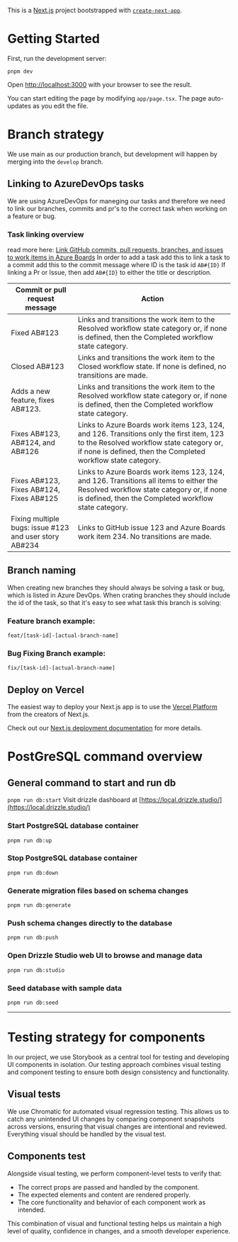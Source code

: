 This is a [Next.js](https://nextjs.org) project bootstrapped with [`create-next-app`](https://nextjs.org/docs/app/api-reference/cli/create-next-app).

# Getting Started

First, run the development server:

`pnpm dev`


Open [http://localhost:3000](http://localhost:3000) with your browser to see the result.

You can start editing the page by modifying `app/page.tsx`. The page auto-updates as you edit the file.

# Branch strategy
We use main as our production branch, but development will happen by merging into the `develop` branch.
## Linking to AzureDevOps tasks
We are using AzureDevOps for maneging our tasks and therefore we need to link our branches, commits and pr's to the correct task when working on a feature or bug. 
### Task linking overview
read more here: [Link GitHub commits, pull requests, branches, and issues to work items in Azure Boards](http://learn.microsoft.com/en-us/azure/devops/boards/github/link-to-from-github?view=azure-devops)
In order to add a task add this to link a task to a commit add this to the commit  message where ID is the task id `AB#{ID}`
If linking a Pr or Issue, then add `AB#{ID}` to either the title or description. 

| Commit or pull request message                            | Action                                                                                                                                              |
|-----------------------------------------------------------|-----------------------------------------------------------------------------------------------------------------------------------------------------|
| Fixed AB#123                                              | Links and transitions the work item to the Resolved workflow state category or, if none is defined, then the Completed workflow state category.    |
| Closed AB#123                                             | Links and transitions the work item to the Closed workflow state. If none is defined, no transitions are made.                                     |
| Adds a new feature, fixes AB#123.                         | Links and transitions the work item to the Resolved workflow state category or, if none is defined, then the Completed workflow state category.    |
| Fixes AB#123, AB#124, and AB#126                          | Links to Azure Boards work items 123, 124, and 126. Transitions only the first item, 123 to the Resolved workflow state category or, if none is defined, then the Completed workflow state category. |
| Fixes AB#123, Fixes AB#124, Fixes AB#125                  | Links to Azure Boards work items 123, 124, and 126. Transitions all items to either the Resolved workflow state category or, if none is defined, then the Completed workflow state category. |
| Fixing multiple bugs: issue #123 and user story AB#234    | Links to GitHub issue 123 and Azure Boards work item 234. No transitions are made.                                                                  |

## Branch naming
When creating new branches they should always be solving a task or bug, which is listed in Azure DevOps. When crating branches they should include the id of the task, so that it's easy to see what task this branch is solving:
### Feature branch example:
`feat/[task-id]-[actual-branch-name]`
### Bug Fixing Branch example:
`fix/[task-id]-[actual-branch-name]`


## Deploy on Vercel
The easiest way to deploy your Next.js app is to use the [Vercel Platform](https://vercel.com/new?utm_medium=default-template&filter=next.js&utm_source=create-next-app&utm_campaign=create-next-app-readme) from the creators of Next.js.

Check out our [Next.js deployment documentation](https://nextjs.org/docs/app/building-your-application/deploying) for more details.

# PostGreSQL command overview

## General command to start and run db
`pnpm run db:start`
Visit drizzle dashboard at [https://local.drizzle.studio/](https://local.drizzle.studio/)

### Start PostgreSQL database container
`pnpm run db:up`

### Stop PostgreSQL database container
`pnpm run db:down`

### Generate migration files based on schema changes
`pnpm run db:generate`

### Push schema changes directly to the database
`pnpm run db:push`

### Open Drizzle Studio web UI to browse and manage data
`pnpm run db:studio`

### Seed database with sample data
`pnpm run db:seed`

---

# Testing strategy for components
In our project, we use Storybook as a central tool for testing and developing UI components in isolation. Our testing approach combines visual testing and component testing to ensure both design consistency and functionality.

## Visual tests
We use Chromatic for automated visual regression testing. This allows us to catch any unintended UI changes by comparing component snapshots across versions, ensuring that visual changes are intentional and reviewed.
Everything visual should be handled by the visual test.


## Components test
Alongside visual testing, we perform component-level tests to verify that:
- The correct props are passed and handled by the component.
- The expected elements and content are rendered properly.
- The core functionality and behavior of each component work as intended.

This combination of visual and functional testing helps us maintain a high level of quality, confidence in changes, and a smooth developer experience.

